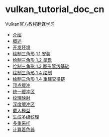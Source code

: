# vulkan_tutorial_doc_cn

Vulkan官方教程翻译学习

- [介绍](001_介绍.md)
- [概述](002_概述.md)
- [开发环境](003_开发环境.md)
- [绘制三角形 1.1 安装](004_1_绘制三角形_安装.md)
- [绘制三角形 1.2 呈现](004_2_绘制三角形_呈现.md)
- [绘制三角形 1.3 图形管线基础](004_3_绘制三角形_图形管线基础.md)
- [绘制三角形 1.4 绘制](004_4_绘制三角形_绘制.md)
- [绘制三角形 1.4 重建交换链](004_5_绘制三角形_重建交换链.md)
- [顶点缓冲](005_顶点缓冲.md)
- [统一缓冲区](006_统一缓冲区.md)
- [纹理映射]()
- [深度缓冲区]()
- [载入模型]()
- [生成多级纹理]()
- [多重采样]()
- [计算着色器]()
  

